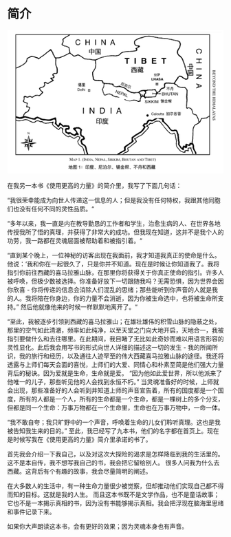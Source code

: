 # 简介

![&#x5730;&#x56FE;1: &#x5370;&#x5EA6;&#x3001;&#x5C3C;&#x6CCA;&#x5C14;&#x3001;&#x9521;&#x91D1;&#x90A6;&#x3001;&#x4E0D;&#x4E39;&#x548C;&#x897F;&#x85CF;](.gitbook/assets/screen-shot-2020-05-02-at-2.26.41-pm.png)

在我另一本书《使用更高的力量》的简介里，我写了下面几句话：

“我很荣幸能成为向世人传递这一信息的人；但是我没有任何特权，我跟其他同胞们也没有任何不同的灵性品质。“

“多年以来，我一直是内在教导勤恳的工作者和学生，治愈生病的人、在世界各地传授我所了悟的真理，并获得了非常大的成功。但我现在知道，这并不是我个人的功劳，我一路都在灵魂层面被帮助着和被指引着。“

“直到某个晚上，一位神秘的访客出现在我面前，我才知道我真正的使命是什么。他说：‘我和你在一起很久了，只是你并不知道。现在是时候让你知道我了。我将指引你前往西藏的喜马拉雅山脉，在那里你将获得关于你真正使命的指引。许多人被呼唤，但极少数被选择。你准备好放下一切跟随我吗？无需恐惧，因为世界会因你欣喜 - 你将传递的信息会消除人们混乱的思绪；那些能听到你声音的人就是我的人。我将陪在你身边，你的力量不会消逝，因为你被生命选中，也将被生命所支持。” 然后他就像他来的时候一样默默地离开了。“

“至此，我被逐步引领到西藏的喜马拉雅山；在雄壮雄伟的积雪山脉的隐蔽之处，那里的空气如此清澈，频率如此纯净，以至天堂之门向大地开启，天地合一，我被指引要做什么和去往哪里。在此期间，我目睹了无比如此奇妙而难以用语言形容的灵性显化。此后我会用写书的形式向世人详细的描述这一切的发生 - 我的所闻所识，我的旅行和经历，以及通往人迹罕至的伟大西藏喜马拉雅山脉的途径。我还将透露与上师们每天会面的喜悦，上师们的大爱、同情心和朴素至简是他们强大力量背后的秘诀。因为爱就是生命，生命就是爱。 “因为他如此爱世界，所以他派来了他唯一的儿子，那些听见他的人会找到永恒不朽。” 当灵魂准备好的时候，上师就会出现，那些准备好的人会听到并知道上师的声音宣告着，所有的国度都是一个国度，所有的人都是一个人，所有的生命都是一个生命，都是一棵树上的多个分支，但都是同一个生命：万事万物都在一个生命里，生命也在万事万物中，一命一体。

“我不敢自夸；我只旷野中的一个声音，呼唤着生命的儿女们聆听真理。这也是我被告知我生来的目的。” 至此，我已经写了九本书，他们的名字都在首页上。现在是时候写我在《使用更高的力量》简介里承诺的书了。

首先我会介绍一下我自己，以及对这次大探险的渴求是怎样降临到我的生活里的。 这不是本自传，我不想写我自己的书，我会把它留给别人。 很多人问我为什么去西藏。这背后有个有趣的故事，我会尽量简明的阐述。

在大多数人的生活中，有一种生命力量很少被觉察，但却推动他们实现自己都不得而知的目标。这就是我的人生。 而且这本书既不是文学作品，也不是童话故事；它也不是一本揭示真相的书，因为没有书能够揭示真相。我会把浮现在脑海里思绪和事件记录下来。

如果你大声朗读这本书，会有更好的效果；因为灵魂本身也有声音。

